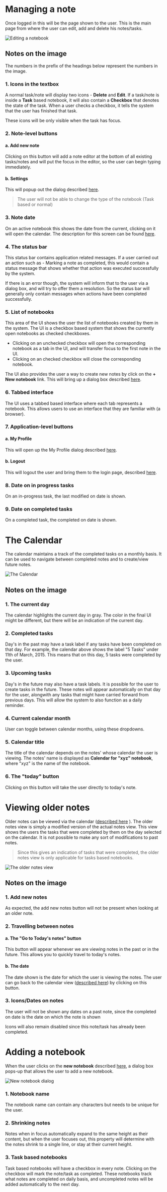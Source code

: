 # Managing a note

Once logged in this will be the page shown to the user. This is the main page from where the user can edit, add and delete his notes/tasks.

![Editing a notebook](https://raw.githubusercontent.com/Abijeet/markdown-notes-doc/master/img/editing-notebook.png)

## Notes on the image

The numbers in the prefix of the headings below represent the numbers in the image.

### 1. Icons in the textbox

A normal task/note will display two icons - **Delete** and **Edit**. If a task/note is inside a **Task** based notebook, it will also contain a **Checkbox** that denotes the state of the task. When a user checks a checkbox, it tells the system that the user has finished that task.

These icons will be only visible when the task has focus.

### 2. Note-level buttons

#### a. Add new note

Clicking on this button will add a note editor at the bottom of all existing tasks/notes and will put the focus in the editor, so the user can begin typing immediately.

#### b. Settings 

This will popup out the dialog described [here](https://github.com/Abijeet/markdown-notes-doc/blob/master/ui/notes.md#adding-a-notebook). 

> The user will not be able to change the type of the notebook (Task based or normal)

### 3. Note date

On an active notebook this shows the date from the current, clicking on it will open the calendar. The description for this screen can be found [here](https://github.com/Abijeet/markdown-notes-doc/blob/master/ui/notes.md#the-calendar).

### 4. The status bar

This status bar contains application related messages. If a user carried out an action such as - Marking a note as completed, this would contain a status message that shows whether that action was executed successfully by the system.

If there is an error though, the system will inform that to the user via a dialog box, and will try to offer them a resolution. So the status bar will generally only contain messages when actions have been completed successfully.

### 5. List of notebooks

This area of the UI shows the user the list of notebooks created by them in the system. The UI is a checkbox based system that shows the currently open notebooks as checked checkboxes.

- Clicking on an unchecked checkbox will open the corresponding notebook as a tab in the UI, and will transfer focus to the first note in the UI.
- Clicking on an checked checkbox will close the corresponding notebook.

The UI also provides the user a way to create new notes by click on the **+ New notebook** link. This will bring up a dialog box described [here](https://github.com/Abijeet/markdown-notes-doc/blob/master/ui/notes.md#adding-a-notebook).

### 6. Tabbed interface

The UI uses a tabbed based interface where each tab represents a notebook. This allows users to use an interface that they are familiar with (a browser). 

### 7. Application-level buttons

#### a. My Profile

This will open up the My Profile dialog described [here](https://github.com/Abijeet/markdown-notes-doc/blob/master/ui/user-management.md#profile).

#### b. Logout

This will logout the user and bring them to the login page, described [here](https://github.com/Abijeet/markdown-notes-doc/blob/master/ui/user-management.md#sign-in).

### 8. Date on in progress tasks

On an in-progress task, the last modified on date is shown.

### 9. Date on completed tasks

On a completed task, the completed on date is shown.

# The Calendar

The calendar maintains a track of the completed tasks on a monthly basis. It can be used to navigate between completed notes and to create/view future notes.

![The Calendar](https://raw.githubusercontent.com/Abijeet/markdown-notes-doc/master/img/notes-calendar.png)

## Notes on the image

### 1. The current day

The calendar highlights the current day in gray. The color in the final UI might be different, but there will be an indication of the current day.

### 2. Completed tasks

Day's in the past may have a task label if any tasks have been completed on that day. For example, the calendar above shows the label "5 Tasks" under 11th of March, 2015. This means that on this day, 5 tasks were completed by the user.

### 3. Upcoming tasks

Day's in the future may also have a task labels. It is possible for the user to create tasks in the future. These notes will appear automatically on that day for the user, alongwith any tasks that might have carried forward from previous days. This will allow the system to also function as a daily reminder.

### 4. Current calendar month

User can toggle between calendar months, using these dropdowns.

### 5. Calendar title

The title of the calendar depends on the notes' whose calendar the user is viewing. The notes' name is displayed as **Calendar for "xyz" notebook**, where "xyz" is the name of the notebook.

### 6. The "today" button

Clicking on this button will take the user directly to today's note.

# Viewing older notes

Older notes can be viewed via the calendar ([described here](https://github.com/Abijeet/markdown-notes-doc/blob/master/ui/notes.md#the-calendar) ). The older notes view is simply a modified version of the actual notes view. This view shows the users the tasks that were completed by them on the day selected on the calendar. It is not possible to make any sort of modifications to past notes.

> Since this gives an indication of tasks that were completed, the older notes view is only applicable for tasks based notebooks.

![The older notes view](https://raw.githubusercontent.com/Abijeet/markdown-notes-doc/master/img/older-notes.png)

## Notes on the image

### 1. Add new notes

As expected, the add new notes button will not be present when looking at an older note.

### 2. Travelling between notes

#### a. The "Go to Today's notes" button

This button will appear whenever we are viewing notes in the past or in the future. This allows you to quickly travel to today's notes.

#### b. The date

The date shown is the date for which the user is viewing the notes. The user can go back to the calendar view ([described here](https://github.com/Abijeet/markdown-notes-doc/blob/master/ui/notes.md#the-calendar)) by clicking on this button.

### 3. Icons/Dates on notes

The user will not be shown any dates on a past note, since the completed on date is the date on which the note is shown

Icons will also remain disabled since this note/task has already been completed.


# Adding a notebook

When the user clicks on the **new notebook** described [here](https://github.com/Abijeet/markdown-notes-doc/blob/master/ui/notes.md#5-list-of-notebooks), a dialog box pops-up that allows the user to add a new notebook.

![New notebook dialog](https://raw.githubusercontent.com/Abijeet/markdown-notes-doc/master/img/new-book.png)

### 1. Notebook name

The notebook name can contain any characters but needs to be unique for the user.

### 2. Shrinking notes

Notes when in focus automatically expand to the same height as their content, but when the user focuses out, this property will determine with the notes shrink to a single line, or stay at their current height.

### 3. Task based notebooks

Task based notebooks will have a checkbox in every note. Clicking on the checkbox will mark the note/task as completed. These notebooks track what notes are completed on daily basis, and uncompleted notes will be added automatically to the next day.
